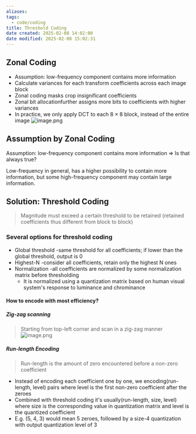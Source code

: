 ```yaml
---
aliases: 
tags:
  - code/coding
title: Threshold Coding
date created: 2025-02-08 14:02:00
date modified: 2025-02-08 15:02:31
---
```

## Zonal Coding
- Assumption: low-frequency component contains more information
- Calculate variances for each transform coefficients across each image block
- Zonal coding masks crop insignificant coefficients
- Zonal bit allocationfurther assigns more bits to coefficients with higher variances
- In practice, we only apply DCT to each 8 × 8 block, instead of the entire image
![image.png](https://typora-tes.oss-cn-shanghai.aliyuncs.com/picgo/20250208145611.png)
## Assumption by Zonal Coding
Assumption: low-frequency component contains more information => Is that always true?

Low-frequency in general, has a higher possibility to contain more information, but some high-frequency component may contain large information.

## Solution: Threshold Coding
> Magnitude must exceed a certain threshold to be retained (retained coefficients thus different from block to block)

### Several options for threshold coding
- Global threshold -same threshold for all coefficients; if lower than the global threshold, output is 0
- Highest-N -consider all coefficients, retain only the highest N ones
- Normalization -all coefficients are normalized by some normalization matrix before thresholding
	- It is normalized using a quantization matrix based on human visual system's response to luminance and chrominance

#### How to encode with most efficiency?
##### Zig-zag scanning
> Starting from top-left corner and scan in a zig-zag manner
![image.png](https://typora-tes.oss-cn-shanghai.aliyuncs.com/picgo/20250208150547.png)

##### Run-length Encoding
> Run-length is the amount of zero encountered before a non-zero coefficient

- Instead of encoding each coefficient one by one, we encoding(run-length, level) pairs where level is the first non-zero coefficient after the zeroes
- Combined with threshold coding it's usually(run-length, size, level) where size is the corresponding value in quantization matrix and level is the quantized coefficient
- E.g. (5, 4, 3) would mean 5 zeroes, followed by a size-4 quantization with output quantization level of 3